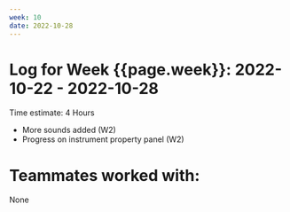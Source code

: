 ```yaml
---
week: 10
date: 2022-10-28
---
```

# Log for Week {{page.week}}: 2022-10-22 - 2022-10-28

Time estimate: 4 Hours

- More sounds added (W2)
- Progress on instrument property panel (W2)

# Teammates worked with:
None
